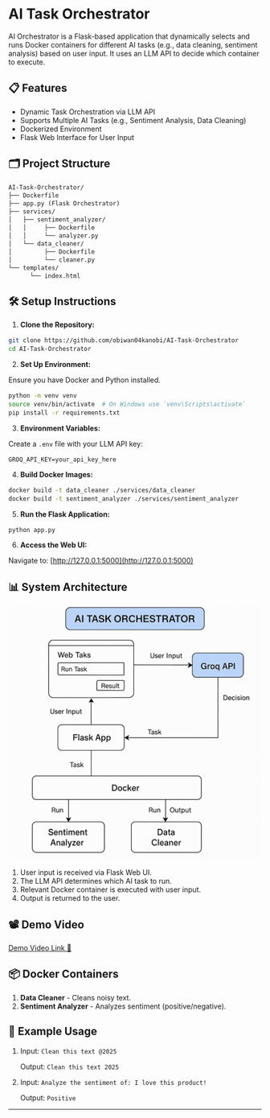 # AI Task Orchestrator

AI Orchestrator is a Flask-based application that dynamically selects and runs Docker containers for different AI tasks (e.g., data cleaning, sentiment analysis) based on user input. It uses an LLM API to decide which container to execute.

## 📋 Features

- Dynamic Task Orchestration via LLM API
- Supports Multiple AI Tasks (e.g., Sentiment Analysis, Data Cleaning)
- Dockerized Environment
- Flask Web Interface for User Input

## 🗂️ Project Structure

```
AI-Task-Orchestrator/
├── Dockerfile
├── app.py (Flask Orchestrator)
├── services/
│   ├── sentiment_analyzer/
│   │     ├── Dockerfile
│   │     └── analyzer.py
│   └── data_cleaner/
│         ├── Dockerfile
│         └── cleaner.py
└── templates/
      └── index.html
```

## 🛠️ Setup Instructions

1. **Clone the Repository:**

```bash
git clone https://github.com/obiwan04kanobi/AI-Task-Orchestrator
cd AI-Task-Orchestrator
```

2. **Set Up Environment:**

Ensure you have Docker and Python installed.

```bash
python -m venv venv
source venv/bin/activate  # On Windows use `venv\Scripts\activate`
pip install -r requirements.txt
```

3. **Environment Variables:**

Create a `.env` file with your LLM API key:

```
GROQ_API_KEY=your_api_key_here
```

4. **Build Docker Images:**

```bash
docker build -t data_cleaner ./services/data_cleaner
docker build -t sentiment_analyzer ./services/sentiment_analyzer
```

5. **Run the Flask Application:**

```bash
python app.py
```

6. **Access the Web UI:**

Navigate to: [http://127.0.0.1:5000](http://127.0.0.1:5000)

## 📊 System Architecture

![Architecture Diagram](/system_design_architecture.png)

1. User input is received via Flask Web UI.
2. The LLM API determines which AI task to run.
3. Relevant Docker container is executed with user input.
4. Output is returned to the user.

## 📽️ Demo Video

[Demo Video Link 🔗](https://drive.google.com/file/d/1AcRoim5ldMaWE1enErS4Q9ZEb2NKB_y6/view?usp=sharing)

## 📦 Docker Containers

1. **Data Cleaner** - Cleans noisy text.
2. **Sentiment Analyzer** - Analyzes sentiment (positive/negative).

## 🧪 Example Usage

1. Input: `Clean this text @2025`

   Output: `Clean this text 2025`

2. Input: `Analyze the sentiment of: I love this product!`

   Output: `Positive`

---
